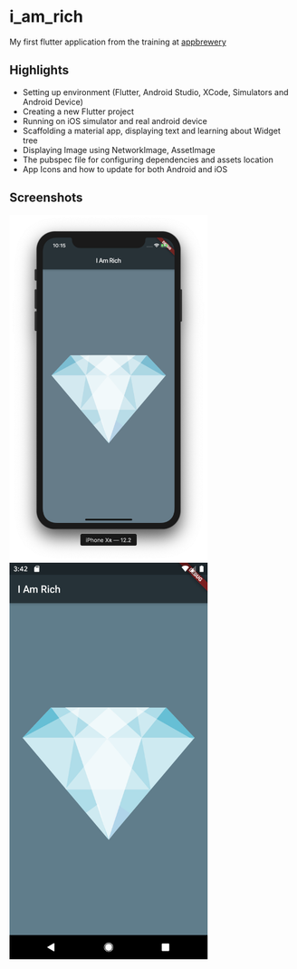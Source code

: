 # i_am_rich

My first flutter application from the training at [appbrewery](https://www.appbrewery.co/p/flutter-development-bootcamp-with-dart)

Highlights
----

+ Setting up environment (Flutter, Android Studio, XCode, Simulators and Android Device)
+ Creating a new Flutter project
+ Running on iOS simulator and real android device
+ Scaffolding a material app, displaying text and learning about Widget tree
+ Displaying Image using NetworkImage, AssetImage
+ The pubspec file for configuring dependencies and assets location
+ App Icons and how to update for both Android and iOS


Screenshots
-----
<img src='screenshots/iphone.png' width='350'><img src='screenshots/android.png' width='350'>
